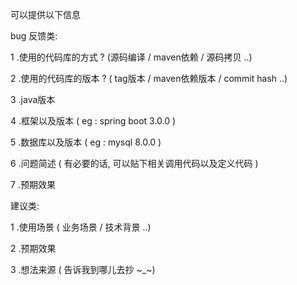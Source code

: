 可以提供以下信息   

bug 反馈类:   

1 .使用的代码库的方式 ? (源码编译 / maven依赖 / 源码拷贝 ..)  

2 .使用的代码库的版本 ? ( tag版本 / maven依赖版本 / commit hash ..)

3 .java版本   

4 .框架以及版本 ( eg : spring boot 3.0.0 )  

5 .数据库以及版本 ( eg : mysql 8.0.0 )  

6 .问题简述 ( 有必要的话, 可以贴下相关调用代码以及定义代码 )  

7 .预期效果  


建议类:  

1 .使用场景 ( 业务场景 / 技术背景 ..)  

2 .预期效果  

3 .想法来源 ( 告诉我到哪儿去抄 ~_~)